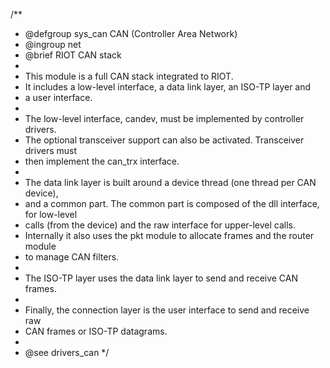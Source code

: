 /**
 * @defgroup sys_can CAN (Controller Area Network)
 * @ingroup net
 * @brief RIOT CAN stack
 *
 * This module is a full CAN stack integrated to RIOT.
 * It includes a low-level interface, a data link layer, an ISO-TP layer and
 * a user interface.
 *
 * The low-level interface, candev, must be implemented by controller drivers.
 * The optional transceiver support can also be activated. Transceiver drivers must
 * then implement the can_trx interface.
 *
 * The data link layer is built around a device thread (one thread per CAN device),
 * and a common part. The common part is composed of the dll interface, for low-level
 * calls (from the device) and the raw interface for upper-level calls.
 * Internally it also uses the pkt module to allocate frames and the router module
 * to manage CAN filters.
 *
 * The ISO-TP layer uses the data link layer to send and receive CAN frames.
 *
 * Finally, the connection layer is the user interface to send and receive raw
 * CAN frames or ISO-TP datagrams.
 *
 * @see drivers_can
 */
